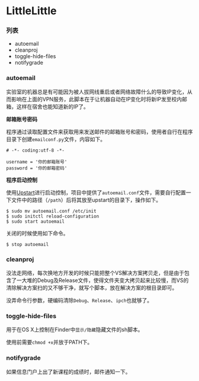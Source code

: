 # LittleLittle

### 列表
- autoemail
- cleanproj
- toggle-hide-files
- notifygrade

### autoemail
实验室的机器总是有可能因为被人拔网线重启或者网络故障什么的导致IP变化，从而影响在上面的VPN服务，此脚本在于让机器自动在IP变化时将新IP发至校内邮箱，这样在宿舍也能知道新的IP了。

__邮箱账号密码__

程序通过读取配置文件来获取用来发送邮件的邮箱账号和密码，使用者自行在程序目录下创建`emailconf.py`文件，内容如下。

```
# -*- coding:utf-8 -*-

username = '你的邮箱账号'
password = '你的邮箱密码'
```

__程序启动控制__

使用[Upstart](http://upstart.ubuntu.com/cookbook)进行启动控制，项目中提供了`autoemail.conf`文件，需要自行配置一下文件中的路径（`/path`）后将其放至upstart的目录下，操作如下。

```
$ sudo mv autoemail.conf /etc/init
$ sudo initctl reload-configuration
$ sudo start autoemail
```

关闭的时候使用如下命令。

```
$ stop autoemail
```

### cleanproj
没法走网络，每次换地方开发的时候只能把整个VS解决方案拷贝走，但是由于包含了一大堆的Debug及Release文件，使得文件夹变大拷贝起来比较慢，而VS的清除解决方案扫的又不够干净，就写个脚本，放在解决方案的根目录即可。

没弄命令行参数，硬编码清除`Debug`、`Release`、`ipch`也就够了。

### toggle-hide-files
用于在OS X上控制在Finder中`显示/隐藏`隐藏文件的sh脚本。

使用前需要`chmod +x`并放于PATH下。

### notifygrade
如果信息门户上出了新课程的成绩时，邮件通知一下。

